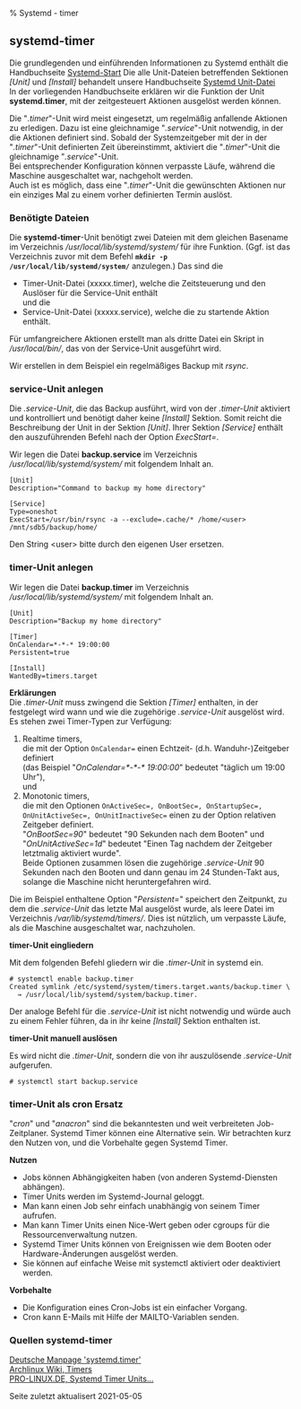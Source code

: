 % Systemd - timer

## systemd-timer

Die grundlegenden und einführenden Informationen zu Systemd enthält die Handbuchseite [Systemd-Start](./systemd-start_de.md#systemd-der-system--und-dienste-manager) Die alle Unit-Dateien betreffenden Sektionen *[Unit]* und *[Install]* behandelt unsere Handbuchseite [Systemd Unit-Datei](./systemd-unit-datei_de.md#systemd-unit-datei)  
In der vorliegenden Handbuchseite erklären wir die Funktion der Unit **systemd.timer**, mit der zeitgesteuert Aktionen ausgelöst werden können.

Die "*.timer*"-Unit wird meist eingesetzt, um regelmäßig anfallende Aktionen zu erledigen. Dazu ist eine gleichnamige "*.service*"-Unit notwendig, in der die Aktionen definiert sind. Sobald der Systemzeitgeber mit der in der "*.timer*"-Unit definierten Zeit übereinstimmt, aktiviert die "*.timer*"-Unit die gleichnamige "*.service*"-Unit.  
Bei entsprechender Konfiguration können verpasste Läufe, während die Maschine ausgeschaltet war, nachgeholt werden.  
Auch ist es möglich, dass eine "*.timer*"-Unit die gewünschten Aktionen nur ein einziges Mal zu einem vorher definierten Termin auslöst.

### Benötigte Dateien

Die **systemd-timer**-Unit benötigt zwei Dateien mit dem gleichen Basename im Verzeichnis */usr/local/lib/systemd/system/* für ihre Funktion. (Ggf. ist das Verzeichnis zuvor mit dem Befehl **`mkdir -p /usr/local/lib/systemd/system/`** anzulegen.) Das sind die

+ Timer-Unit-Datei (xxxxx.timer), welche die Zeitsteuerung und den Auslöser für die Service-Unit enthält  
    und die  
+ Service-Unit-Datei (xxxxx.service), welche die zu startende Aktion enthält.

Für umfangreichere Aktionen erstellt man als dritte Datei ein Skript in */usr/local/bin/*, das von der Service-Unit ausgeführt wird.

Wir erstellen in dem Beispiel ein regelmäßiges Backup mit *rsync*.

### service-Unit anlegen

Die *.service-Unit*, die das Backup ausführt, wird von der *.timer-Unit* aktiviert und kontrolliert und benötigt daher keine *[Install]* Sektion. Somit reicht die Beschreibung der Unit in der Sektion *[Unit]*. Ihrer Sektion *[Service]* enthält den auszuführenden Befehl nach der Option *ExecStart=*.

Wir legen die Datei **backup.service** im Verzeichnis */usr/local/lib/systemd/system/* mit folgendem Inhalt an.

~~~
[Unit]
Description="Command to backup my home directory"

[Service]
Type=oneshot
ExecStart=/usr/bin/rsync -a --exclude=.cache/* /home/<user> /mnt/sdb5/backup/home/
~~~

Den String \<user\> bitte durch den eigenen User ersetzen.

### timer-Unit anlegen

Wir legen die Datei **backup.timer** im Verzeichnis */usr/local/lib/systemd/system/* mit folgendem Inhalt an.

~~~
[Unit]
Description="Backup my home directory"

[Timer]
OnCalendar=*-*-* 19:00:00
Persistent=true

[Install]
WantedBy=timers.target
~~~

**Erklärungen**  
Die *.timer-Unit* muss zwingend die Sektion *[Timer]* enthalten, in der festgelegt wird wann und wie die zugehörige *.service-Unit* ausgelöst wird.  
Es stehen zwei Timer-Typen zur Verfügung:

1. Realtime timers,  
    die mit der Option `OnCalendar=` einen Echtzeit- (d.h. Wanduhr-)Zeitgeber definiert  
    (das Beispiel "*OnCalendar=\*-\*-\* 19:00:00*" bedeutet "täglich um 19:00 Uhr"),  
    und  
2. Monotonic timers,  
    die mit den Optionen `OnActiveSec=, OnBootSec=, OnStartupSec=, OnUnitActiveSec=, OnUnitInactiveSec=` einen zu der Option relativen Zeitgeber definiert.  
    "*OnBootSec=90*" bedeutet "90 Sekunden nach dem Booten" und  
    "*OnUnitActiveSec=1d*" bedeutet "Einen Tag nachdem der Zeitgeber letztmalig aktiviert wurde".  
    Beide Optionen zusammen lösen die zugehörige *.service-Unit* 90 Sekunden nach den Booten und dann genau im 24 Stunden-Takt aus, solange die Maschine nicht heruntergefahren wird.

Die im Beispiel enthaltene Option "*Persistent=*" speichert den Zeitpunkt, zu dem die *.service-Unit* das letzte Mal ausgelöst wurde, als leere Datei im Verzeichnis */var/lib/systemd/timers/*. Dies ist nützlich, um verpasste Läufe, als die Maschine ausgeschaltet war, nachzuholen.

**timer-Unit eingliedern**

Mit dem folgenden Befehl gliedern wir die *.timer-Unit* in systemd ein.

~~~
# systemctl enable backup.timer
Created symlink /etc/systemd/system/timers.target.wants/backup.timer \
  → /usr/local/lib/systemd/system/backup.timer.
~~~

Der analoge Befehl für die *.service-Unit* ist nicht notwendig und würde auch zu einem Fehler führen, da in ihr keine *[Install]* Sektion enthalten ist.

**timer-Unit manuell auslösen**

Es wird nicht die *.timer-Unit*, sondern die von ihr auszulösende *.service-Unit* aufgerufen.

~~~
# systemctl start backup.service
~~~

### timer-Unit als cron Ersatz

"*cron*" und "*anacron*" sind die bekanntesten und weit verbreiteten Job-Zeitplaner. Systemd Timer können eine Alternative sein. Wir betrachten kurz den Nutzen von, und die Vorbehalte gegen Systemd Timer.

**Nutzen**

+ Jobs können Abhängigkeiten haben (von anderen Systemd-Diensten abhängen).
+ Timer Units werden im Systemd-Journal geloggt.
+ Man kann einen Job sehr einfach unabhängig von seinem Timer aufrufen.
+ Man kann Timer Units einen Nice-Wert geben oder cgroups für die Ressourcenverwaltung nutzen.
+ Systemd Timer Units können von Ereignissen wie dem Booten oder Hardware-Änderungen ausgelöst werden.
+ Sie können auf einfache Weise mit systemctl aktiviert oder deaktiviert werden.

**Vorbehalte**

+ Die Konfiguration eines Cron-Jobs ist ein einfacher Vorgang.
+ Cron kann E-Mails mit Hilfe der MAILTO-Variablen senden. 

### Quellen systemd-timer

[Deutsche Manpage 'systemd.timer'](https://manpages.debian.org/testing/manpages-de/systemd.timer.5.de.html)  
[Archlinux Wiki, Timers](https://wiki.archlinux.org/index.php/Systemd/Timers)  
[PRO-LINUX.DE, Systemd Timer Units...](https://www.pro-linux.de/artikel/2/1992/systemd-timer-units-f%C3%BCr-zeitgesteuerte-aufgaben-verwenden.html)

<div id="rev">Seite zuletzt aktualisert 2021-05-05</div>

